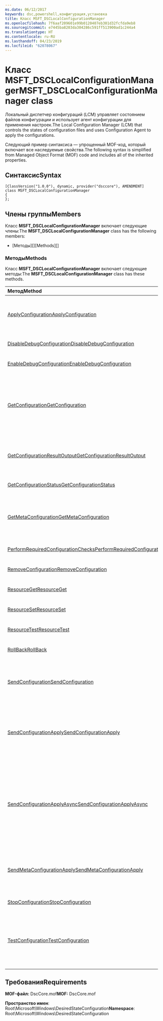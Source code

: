 ```yaml
---
ms.date: 06/12/2017
keywords: dsc,powershell,конфигурация,установка
title: Класс MSFT_DSCLocalConfigurationManager
ms.openlocfilehash: 7f6aaf209601e99b0120407eb301d32fcfda9eb8
ms.sourcegitcommit: e7445ba8203da304286c591ff513900ad1c244a4
ms.translationtype: HT
ms.contentlocale: ru-RU
ms.lasthandoff: 04/23/2019
ms.locfileid: "62078067"
---
```

# <a name="msftdsclocalconfigurationmanager-class"></a><span data-ttu-id="10296-103">Класс MSFT_DSCLocalConfigurationManager</span><span class="sxs-lookup"><span data-stu-id="10296-103">MSFT_DSCLocalConfigurationManager class</span></span>

<span data-ttu-id="10296-104">Локальный диспетчер конфигураций (LCM) управляет состоянием файлов конфигурации и использует агент конфигурации для применения настроек.</span><span class="sxs-lookup"><span data-stu-id="10296-104">The Local Configuration Manager (LCM) that controls the states of configuration files and uses Configuration Agent to apply the configurations.</span></span>

<span data-ttu-id="10296-105">Следующий пример синтаксиса — упрощенный MOF-код, который включает все наследуемые свойства.</span><span class="sxs-lookup"><span data-stu-id="10296-105">The following syntax is simplified from Managed Object Format (MOF) code and includes all of the inherited properties.</span></span>

## <a name="syntax"></a><span data-ttu-id="10296-106">Синтаксис</span><span class="sxs-lookup"><span data-stu-id="10296-106">Syntax</span></span>

```
[ClassVersion("1.0.0"), dynamic, provider("dsccore"), AMENDMENT]
class MSFT_DSCLocalConfigurationManager
{
};
```

## <a name="members"></a><span data-ttu-id="10296-107">Члены группы</span><span class="sxs-lookup"><span data-stu-id="10296-107">Members</span></span>

<span data-ttu-id="10296-108">Класс **MSFT_DSCLocalConfigurationManager** включает следующие члены:</span><span class="sxs-lookup"><span data-stu-id="10296-108">The **MSFT_DSCLocalConfigurationManager** class has the following members:</span></span>

- <span data-ttu-id="10296-109">[Методы][]</span><span class="sxs-lookup"><span data-stu-id="10296-109">[Methods][]</span></span>

### <a name="methods"></a><span data-ttu-id="10296-110">Методы</span><span class="sxs-lookup"><span data-stu-id="10296-110">Methods</span></span>

<span data-ttu-id="10296-111">Класс **MSFT_DSCLocalConfigurationManager** включает следующие методы:</span><span class="sxs-lookup"><span data-stu-id="10296-111">The **MSFT_DSCLocalConfigurationManager** class has these methods.</span></span>

|<span data-ttu-id="10296-112">Метод</span><span class="sxs-lookup"><span data-stu-id="10296-112">Method</span></span> |<span data-ttu-id="10296-113">Описание</span><span class="sxs-lookup"><span data-stu-id="10296-113">Description</span></span> |
|:--- |:---|
| [<span data-ttu-id="10296-114">ApplyConfiguration</span><span class="sxs-lookup"><span data-stu-id="10296-114">ApplyConfiguration</span></span>](msft-dsclocalconfigurationmanager-applyconfiguration.md)| <span data-ttu-id="10296-115">Использует агент конфигурации для применения конфигурации, которая находится в состоянии ожидания.</span><span class="sxs-lookup"><span data-stu-id="10296-115">Uses the Configuration Agent to apply the configuration that is pending.</span></span>|
| [<span data-ttu-id="10296-116">DisableDebugConfiguration</span><span class="sxs-lookup"><span data-stu-id="10296-116">DisableDebugConfiguration</span></span>](msft-dsclocalconfigurationmanager-disabledebugconfiguration.md)| <span data-ttu-id="10296-117">Отключает отладку ресурсов DSC.</span><span class="sxs-lookup"><span data-stu-id="10296-117">Disables DSC resource debugging.</span></span>|
| [<span data-ttu-id="10296-118">EnableDebugConfiguration</span><span class="sxs-lookup"><span data-stu-id="10296-118">EnableDebugConfiguration</span></span>](msft-dsclocalconfigurationmanager-enabledebugconfiguration.md)| <span data-ttu-id="10296-119">Включает отладку ресурсов DSC.</span><span class="sxs-lookup"><span data-stu-id="10296-119">Enables DSC resource debugging.</span></span>|
| [<span data-ttu-id="10296-120">GetConfiguration</span><span class="sxs-lookup"><span data-stu-id="10296-120">GetConfiguration</span></span>](msft-dsclocalconfigurationmanager-getconfiguration.md)| <span data-ttu-id="10296-121">Отправляет документ конфигурации на управляемый узел и использует метод **Get** агента конфигурации для применения конфигурации.</span><span class="sxs-lookup"><span data-stu-id="10296-121">Sends the configuration document to the managed node and uses the **Get** method of the Configuration Agent to apply the configuration.</span></span>|
| [<span data-ttu-id="10296-122">GetConfigurationResultOutput</span><span class="sxs-lookup"><span data-stu-id="10296-122">GetConfigurationResultOutput</span></span>](msft-dsclocalconfigurationmanager-getconfigurationresultoutput.md)| <span data-ttu-id="10296-123">Получает выходные данные агента конфигурации, относящиеся к определенному заданию.</span><span class="sxs-lookup"><span data-stu-id="10296-123">Gets the Configuration Agent output relating to a specific job.</span></span>|
| [<span data-ttu-id="10296-124">GetConfigurationStatus</span><span class="sxs-lookup"><span data-stu-id="10296-124">GetConfigurationStatus</span></span>](msft-dsclocalconfigurationmanager-getconfigurationstatus.md)| <span data-ttu-id="10296-125">Получает журнал состояния конфигурации.</span><span class="sxs-lookup"><span data-stu-id="10296-125">Get the configuration status history.</span></span>|
| [<span data-ttu-id="10296-126">GetMetaConfiguration</span><span class="sxs-lookup"><span data-stu-id="10296-126">GetMetaConfiguration</span></span>](msft-dsclocalconfigurationmanager-getmetaconfiguration.md)| <span data-ttu-id="10296-127">Получает параметры локального диспетчера конфигураций, которые используются для управления агентом конфигурации.</span><span class="sxs-lookup"><span data-stu-id="10296-127">Gets the LCM settings that are used to control Configuration Agent.</span></span>|
| [<span data-ttu-id="10296-128">PerformRequiredConfigurationChecks</span><span class="sxs-lookup"><span data-stu-id="10296-128">PerformRequiredConfigurationChecks</span></span>](msft-dsclocalconfigurationmanager-performrequiredconfigurationchecks.md)| <span data-ttu-id="10296-129">Запускает проверку согласованности.</span><span class="sxs-lookup"><span data-stu-id="10296-129">Starts the consistency check.</span></span>|
| [<span data-ttu-id="10296-130">RemoveConfiguration</span><span class="sxs-lookup"><span data-stu-id="10296-130">RemoveConfiguration</span></span>](msft-dsclocalconfigurationmanager-removeconfiguration.md)| <span data-ttu-id="10296-131">Удаляет файлы конфигурации.</span><span class="sxs-lookup"><span data-stu-id="10296-131">Removes the configuration files.</span></span>|
| [<span data-ttu-id="10296-132">ResourceGet</span><span class="sxs-lookup"><span data-stu-id="10296-132">ResourceGet</span></span>](msft-dsclocalconfigurationmanager-resourceget.md)| <span data-ttu-id="10296-133">Напрямую вызывает метод **Get** ресурса DSC.</span><span class="sxs-lookup"><span data-stu-id="10296-133">Directly calls the **Get** method of a DSC resource.</span></span>|
| [<span data-ttu-id="10296-134">ResourceSet</span><span class="sxs-lookup"><span data-stu-id="10296-134">ResourceSet</span></span>](msft-dsclocalconfigurationmanager-resourceset.md)| <span data-ttu-id="10296-135">Напрямую вызывает метод **Set** ресурса DSC.</span><span class="sxs-lookup"><span data-stu-id="10296-135">Directly calls the **Set** method of a DSC resource.</span></span>|
| [<span data-ttu-id="10296-136">ResourceTest</span><span class="sxs-lookup"><span data-stu-id="10296-136">ResourceTest</span></span>](msft-dsclocalconfigurationmanager-resourcetest.md)| <span data-ttu-id="10296-137">Напрямую вызывает метод **Test** ресурса DSC.</span><span class="sxs-lookup"><span data-stu-id="10296-137">Directly calls the **Test** method of a DSC resource.</span></span>|
| [<span data-ttu-id="10296-138">RollBack</span><span class="sxs-lookup"><span data-stu-id="10296-138">RollBack</span></span>](msft-dsclocalconfigurationmanager-rollback.md)| <span data-ttu-id="10296-139">Выполняет откат к предыдущей конфигурации.</span><span class="sxs-lookup"><span data-stu-id="10296-139">Rolls back to a previous configuration.</span></span>|
| [<span data-ttu-id="10296-140">SendConfiguration</span><span class="sxs-lookup"><span data-stu-id="10296-140">SendConfiguration</span></span>](msft-dsclocalconfigurationmanager-sendconfiguration.md)| <span data-ttu-id="10296-141">Отправляет документ конфигурации на управляемый узел и сохраняет его как ожидающее изменение.</span><span class="sxs-lookup"><span data-stu-id="10296-141">Sends the configuration document to the managed node and saves it as a pending change.</span></span>|
| [<span data-ttu-id="10296-142">SendConfigurationApply</span><span class="sxs-lookup"><span data-stu-id="10296-142">SendConfigurationApply</span></span>](msft-dsclocalconfigurationmanager-sendconfigurationapply.md)| <span data-ttu-id="10296-143">Отправляет документ конфигурации на управляемый узел и использует агент конфигурации для применения конфигурации.</span><span class="sxs-lookup"><span data-stu-id="10296-143">Sends the configuration document to the managed node and uses the Configuration Agent to apply the configuration.</span></span>|
| [<span data-ttu-id="10296-144">SendConfigurationApplyAsync</span><span class="sxs-lookup"><span data-stu-id="10296-144">SendConfigurationApplyAsync</span></span>](msft-dsclocalconfigurationmanager-sendconfigurationapplyasync.md)| <span data-ttu-id="10296-145">Отправляет документ конфигурации на управляемый узел и запускает агент конфигурации для применения конфигурации.</span><span class="sxs-lookup"><span data-stu-id="10296-145">Send the configuration document to the managed node and start using the Configuration Agent to apply the configuration.</span></span> <span data-ttu-id="10296-146">Для получения выходных данных используется метод GetConfigurationResultOutput.</span><span class="sxs-lookup"><span data-stu-id="10296-146">Use GetConfigurationResultOutput to retrieve result output.</span></span>|
| [<span data-ttu-id="10296-147">SendMetaConfigurationApply</span><span class="sxs-lookup"><span data-stu-id="10296-147">SendMetaConfigurationApply</span></span>](msft-dsclocalconfigurationmanager-sendmetaconfigurationapply.md)| <span data-ttu-id="10296-148">Задает параметры локального диспетчера конфигураций, которые используются для управления агентом конфигурации.</span><span class="sxs-lookup"><span data-stu-id="10296-148">Sets the LCM settings that are used to control the Configuration Agent.</span></span>|
| [<span data-ttu-id="10296-149">StopConfiguration</span><span class="sxs-lookup"><span data-stu-id="10296-149">StopConfiguration</span></span>](msft-dsclocalconfigurationmanager-stopconfiguration.md)| <span data-ttu-id="10296-150">Останавливает выполняемую конфигурацию.</span><span class="sxs-lookup"><span data-stu-id="10296-150">Stops the configuration that is in progress.</span></span>|
| [<span data-ttu-id="10296-151">TestConfiguration</span><span class="sxs-lookup"><span data-stu-id="10296-151">TestConfiguration</span></span>](msft-dsclocalconfigurationmanager-testconfiguration.md)| <span data-ttu-id="10296-152">Отправляет документ конфигурации на управляемый узел и проверяет соответствие текущей конфигурации документу.</span><span class="sxs-lookup"><span data-stu-id="10296-152">Sends the configuration document to the managed node and verifies the current configuration against the document.</span></span>|

## <a name="requirements"></a><span data-ttu-id="10296-153">Требования</span><span class="sxs-lookup"><span data-stu-id="10296-153">Requirements</span></span>

<span data-ttu-id="10296-154">**MOF-файл:** DscCore.mof</span><span class="sxs-lookup"><span data-stu-id="10296-154">**MOF:** DscCore.mof</span></span>

<span data-ttu-id="10296-155">**Пространство имен**: Root\Microsoft\Windows\DesiredStateConfiguration</span><span class="sxs-lookup"><span data-stu-id="10296-155">**Namespace**: Root\Microsoft\Windows\DesiredStateConfiguration</span></span>